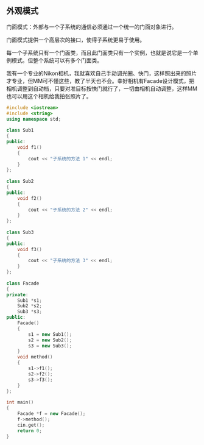 ## 外观模式

门面模式：外部与一个子系统的通信必须通过一个统一的门面对象进行。  

门面模式提供一个高层次的接口，使得子系统更易于使用。  

每一个子系统只有一个门面类，而且此门面类只有一个实例，也就是说它是一个单例模式。但整个系统可以有多个门面类。 

我有一个专业的Nikon相机，我就喜欢自己手动调光圈、快门，这样照出来的照片才专业，但MM可不懂这些，教了半天也不会。幸好相机有Facade设计模式，把相机调整到自动档，只要对准目标按快门就行了，一切由相机自动调整，这样MM也可以用这个相机给我拍张照片了。 

```C++
#include <iostream>  
#include <string>  
using namespace std; 
  
class Sub1  
{  
public:  
    void f1()  
    {  
        cout << "子系统的方法 1" << endl;  
    }  
};  
  
class Sub2  
{  
public:  
    void f2()  
    {  
        cout << "子系统的方法 2" << endl;  
    }  
};  
  
class Sub3  
{  
public:  
    void f3()  
    {  
        cout << "子系统的方法 3" << endl;  
    }  
};  
  
class Facade  
{  
private:  
    Sub1 *s1;  
    Sub2 *s2;  
    Sub3 *s3;  
public:  
    Facade()  
    {  
        s1 = new Sub1();  
        s2 = new Sub2();  
        s3 = new Sub3();  
    }  
    void method()  
    {  
        s1->f1();  
        s2->f2();  
        s3->f3();  
    }  
};  
  
int main()  
{  
    Facade *f = new Facade();  
    f->method();   
    cin.get();  
    return 0;  
}  
```